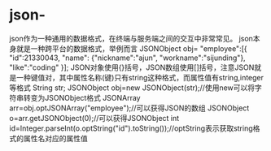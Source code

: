 # json-
json作为一种通用的数据格式，在终端与服务端之间的交互中非常常见。
json本身就是一种跨平台的数据格式，举例而言
JSONObject obj=
"employee":[{
"id":21330043,
"name":
{"nickname":"ajun",
"workname":"sijunding"},
"like":"coding"
}];
JSON对象使用{}括号，JSON数组使用[]括号，注意JSON就是一种键值对，其中属性名称(键)只有string这种格式，而属性值有string,integer等格式
String str;
JSONObject obj=new JSONObject(str);//使用new可以将字符串转变为JSONObject格式
JSONArray arr=obj.optJSONArray("employee");//可以获得JSON的数组
JSONObject o=arr.getJSONObject(0);//可以获得JSONObject
int id=Integer.parseInt(o.optString("id").toString());//optString表示获取string格式的属性名对应的属性值
